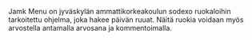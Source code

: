 Jamk Menu on jyväskylän ammattikorkeakoulun sodexo ruokaloihin tarkoitettu ohjelma, joka hakee päivän ruuat. Näitä ruokia voidaan myös arvostella antamalla arvosana ja kommentoimalla.

